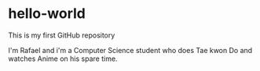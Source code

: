 # hello-world
This is my first GitHub repository

I'm Rafael and i'm a Computer Science student who does Tae kwon Do and watches Anime on his spare time.
